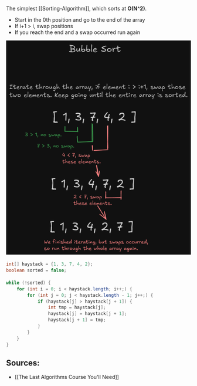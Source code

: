 The simplest [[Sorting-Algorithm]], which sorts at **O(N^2)**.

* Start in the 0th position and go to the end of the array
* If i+1 > i, swap positions
* If you reach the end and a swap occurred run again

![](../Excalidraw/Bubble-sort.png)

```java
int[] haystack = {1, 3, 7, 4, 2};
boolean sorted = false;

while (!sorted) {
    for (int i = 0; i < haystack.length; i++;) {
        for (int j = 0; j < haystack.length - 1; j++;) {
            if (haystack[j] > haystack[j + 1]) {
                int tmp = haystack[j];
                haystack[j] = haystack[j + 1];
                haystack[j + 1] = tmp;
            }
        }
    }
}
```

## Sources:

* [[The Last Algorithms Course You'll Need]]